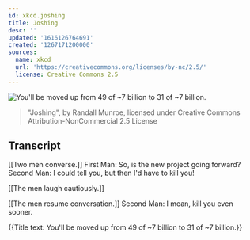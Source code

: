 ```yaml
---
id: xkcd.joshing
title: Joshing
desc: ''
updated: '1616126764691'
created: '1267171200000'
sources:
  name: xkcd
  url: 'https://creativecommons.org/licenses/by-nc/2.5/'
  license: Creative Commons 2.5
---
```

![You'll be moved up from 49 of ~7 billion to 31 of ~7 billion.](https://imgs.xkcd.com/comics/joshing.png)
> "Joshing", by Randall Munroe, licensed under Creative Commons Attribution-NonCommercial 2.5 License

## Transcript
[[Two men converse.]]
First Man: So, is the new project going forward?
Second Man: I could tell you, but then I'd have to kill you!

[[The men laugh cautiously.]]

[[The men resume conversation.]]
Second Man: I mean, kill you even sooner.

{{Title text: You'll be moved up from 49 of ~7 billion to 31 of ~7 billion.}}
